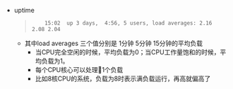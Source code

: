- uptime
    > ```
    >     15:02  up 3 days,  4:56, 5 users, load averages: 2.16 2.08 2.04
    > ```
    - 其中load averages 三个值分别是 1分钟 5分钟 15分钟的平均负载
        - 当CPU完全空闲的时候，平均负载为0；当CPU工作量饱和的时候，平均负载为1。
        - 每个CPU核心可以处理1个负载
        - 比如8核CPU的系统，负载为8时表示满负载运行，再高就偏高了